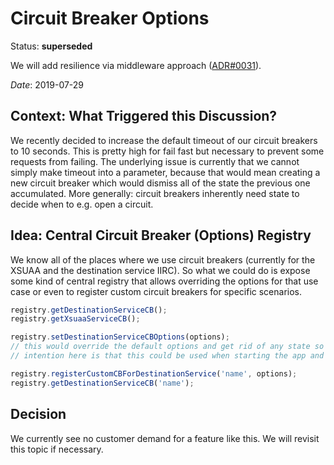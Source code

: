 # Circuit Breaker Options


Status: **superseded** 

We will add resilience via middleware approach ([ADR#0031](../0031-resilience-options.md)).

_Date_: 2019-07-29

## Context: What Triggered this Discussion?

We recently decided to increase the default timeout of our circuit breakers to 10 seconds.
This is pretty high for fail fast but necessary to prevent some requests from failing.
The underlying issue is currently that we cannot simply make timeout into a parameter, because that would mean creating a new circuit breaker which would dismiss all of the state the previous one accumulated.
More generally: circuit breakers inherently need state to decide when to e.g. open a circuit.

## Idea: Central Circuit Breaker (Options) Registry

We know all of the places where we use circuit breakers (currently for the XSUAA and the destination service IIRC).
So what we could do is expose some kind of central registry that allows overriding the options for that use case or even to register custom circuit breakers for specific scenarios.

```ts
registry.getDestinationServiceCB();
registry.getXsuaaServiceCB();

registry.setDestinationServiceCBOptions(options);
// this would override the default options and get rid of any state so far.
// intention here is that this could be used when starting the app and then never again

registry.registerCustomCBForDestinationService('name', options);
registry.getDestinationServiceCB('name');
```

## Decision

We currently see no customer demand for a feature like this.
We will revisit this topic if necessary.

